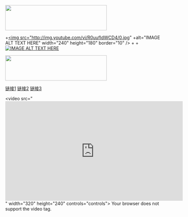<a href="https://my.pcloud.com/publink/show?code=kZ5oRqZPQMHwgp6fzJwBVtSVLLImBSXBOBy#tpl=publicfoldergrid" target="_blank"><img src="https://media.giphy.com/media/8HP9S47aQGGZy/giphy.gif" width="320" height="80" border="0"></a><br>

 +<a href="http://www.youtube.com/watch?feature=player_embedded&v=R0uufIdWCD4
+" target="_blank"><img src="http://img.youtube.com/vi/R0uufIdWCD4/0.jpg" 
+alt="IMAGE ALT TEXT HERE" width="240" height="180" border="10" /></a>
+
+[![IMAGE ALT TEXT HERE](http://img.youtube.com/vi/R0uufIdWCD4/0.jpg)](http://www.youtube.com/watch?v=R0uufIdWCD4)

<a href="https://my.pcloud.com/publink/show?code=XZXajqZj8iBRIpBJnk2znequyS33ujwX3dy" target="_blank"><img src="https://media.giphy.com/media/4pikC5WX05Zra/giphy.gif" width="320" height="80" border="0"></a><br>







<td>
<a href="https:google.com">链接1</a>
<a href="https:google.com">链接2</a>
<a href="https:google.com">链接3</a>
</td>



<br>


<video src="<iframe width="560" height="315" src="https://www.youtube.com/embed/yTSKFPU44CQ" frameborder="0" allowfullscreen></iframe>" width="320" height="240" controls="controls">
Your browser does not support the video tag.
</video>
